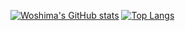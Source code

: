 

[![Woshima's GitHub stats](https://github-readme-stats.vercel.app/api?username=Wataru-Oshima-Tokyo&show_icons=true&theme=merko)](https://github.com/anuraghazra/github-readme-stats)
[![Top Langs](https://github-readme-stats.vercel.app/api/top-langs/?username=Wataru-Oshima-Tokyo&layout=compact&hide=html,css,vhdl,verilog&langs_count=8)](https://github.com/anuraghazra/github-readme-stats)

